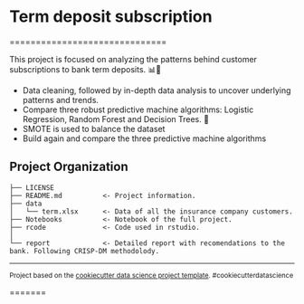 # Term deposit subscription
==============================

This project is focused on analyzing the patterns behind customer subscriptions to bank term deposits. 📊💼

- Data cleaning, followed by in-depth data analysis to uncover underlying patterns and trends. 
- Compare three robust predictive machine algorithms: Logistic Regression, Random Forest and Decision Trees. 🌳
- SMOTE is used to balance the dataset
- Build again and compare the three predictive machine algorithms

Project Organization
------------

    ├── LICENSE
    ├── README.md          <- Project information.
    ├── data
    │   └── term.xlsx      <- Data of all the insurance company customers. 
    ├── Notebooks          <- Notebook of the full project.
    ├── rcode              <- Code used in rstudio. 
    │
    └── report             <- Detailed report with recomendations to the bank. Following CRISP-DM methodolody.




--------

<p><small>Project based on the <a target="_blank" href="https://drivendata.github.io/cookiecutter-data-science/">cookiecutter data science project template</a>. #cookiecutterdatascience</small></p>
=======



